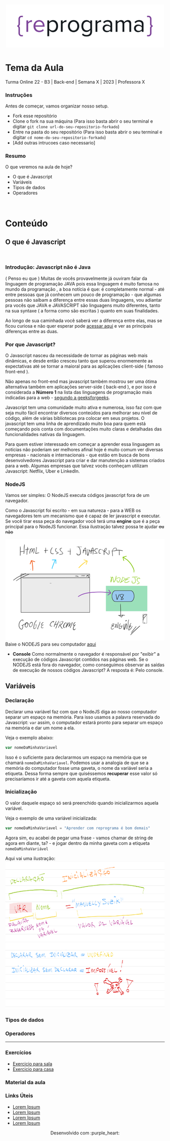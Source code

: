 <h1 align="center">
  <img src="assets/reprograma-fundos-claros.png" alt="logo reprograma" width="500">
</h1>

# Tema da Aula

Turma Online 22 - B3  | Back-end | Semana X | 2023 | Professora X

### Instruções
Antes de começar, vamos organizar nosso setup.
* Fork esse repositório 
* Clone o fork na sua máquina (Para isso basta abrir o seu terminal e digitar `git clone url-do-seu-repositorio-forkado`)
* Entre na pasta do seu repositório (Para isso basta abrir o seu terminal e digitar `cd nome-do-seu-repositorio-forkado`)
* [Add outras intrucoes caso necessario]

### **Resumo**
O que veremos na aula de hoje?

* O que é Javascript
* Variáveis
* Tipos de dados
* Operadores
  
<br>

# **Conteúdo**

## O que é Javascript
 <br>
 
### Introdução: Javascript não é Java
  ( Penso eu que ) Muitas de vocês provavelmente já ouviram falar da linguagem de programação JAVA pois essa linguagem é muito famosa no mundo da programação , a boa notícia é que: é completamente normal - até entre pessoas que já conhecem um pouco de programação - que algumas pessoas não saibam a diferença entre essas duas linguagens, vou adiantar pra vocês que JAVA e JAVASCRIPT são linguagens muito diferentes, tanto na sua syntaxe ( a forma como são escritas ) quanto em suas finalidades.
  
  Ao longo de sua caminhada você saberá ver a diferença entre elas, mas se ficou curiosa e não quer esperar pode [acessar aqui](https://www.java.com/pt-BR/download/help/java_javascript_pt-br.html#:~:text=Diferenças-chave%20entre%20o%20Java,executado%20apenas%20em%20um%20browser.) e ver as principais diferenças entre as duas.
  <br>

### Por que Javascript?
  O Javascript nasceu da necessidade de tornar as páginas web mais dinâmicas, e desde então cresceu tanto que superou enormemente as expectativas até se tornar a maioral para as aplicações client-side ( famoso front-end ). 

  Não apenas no front-end mas javascript também mostrou ser uma ótima alternativa também em aplicações server-side ( back-end ), e por isso é considerada a **Número 1** na lista das linguagens de programação mais indicadas para a web - [segundo a geeksforgeeks](https://www.geeksforgeeks.org/10-backend-programming-languages-for-web-developers-in-2022/).

  Javascript tem uma comunidade muito ativa e numerosa, isso faz com que seja muito fácil encontrar diversos conteúdos para melhorar seu nível de código, além de várias bibliotecas pra colocar em seus projetos. O javascript tem uma linha de aprendizado muito boa para quem está começando pois conta com documentações muito claras e detalhadas das funcionalidades nativas da linguagem.

  Para quem estiver interessado em começar a aprender essa linguagem as notícias não poderiam ser melhores afinal hoje é muito comum ver diversas empresas - nacionais e internacionais - que estão em busca de bons desenvolvedores Javascript para criar e dar manutenção a sistemas criados para a web. Algumas empresas que talvez vocês conheçam utilizam Javascript: Netflix, Uber e LinkedIn.
  <br>

### NodeJS
  Vamos ser simples: O NodeJS executa códigos javascript fora de um navegador.
  
  Como o Javascript foi escrito - em sua natureza - para a WEB os navegadores tem um mecanismo que é capaz de ler javascript e executar. Se você tirar essa peça do navegador você terá uma **engine** que é a peça principal para o NodeJS funcionar. Essa ilustração talvez possa te ajudar ~~ou não~~
  
  ![nodejs](assets/nodejs.png)
Baixe o NODEJS para seu computador [aqui](https://nodejs.org/en/download/)

  - **Console**
    Como normalmente o navegador é responsável por "exibir" a execução de códigos Javascript contidos nas páginas web. Se o NODEJS está fora do navegador, como conseguimos observar as saídas de execução de nossos códigos Javascript? A resposta é: Pelo console.

## Variáveis
 
### Declaração
 Declarar uma variável faz com que o NodeJS diga ao nosso computador separar um espaço na memória. Para isso usamos a palavra reservada do Javascript: `var` assim, o computador estará pronto para separar um espaço na memória e dar um nome a ela.

 Veja o exemplo abaixo:

 ```Javascript
 var nomeDaMinhaVariavel
 ```

 Isso é o suficiente para declararmos um espaço na memória que se chamará `nomeDaMinhaVariavel`. Podemos usar a analogia de que se a memória do computador fosse uma gaveta, o nome da variável seria a etiqueta. Dessa forma sempre que quiséssemos **recuperar** esse valor só precisaríamos ir até a gaveta com aquela etiqueta.

### Inicialização
O valor daquele espaço só será preenchido quando inicializarmos aquela variável.

Veja o exemplo de uma variável inicializada:

 ```Javascript
 var nomeDaMinhaVariavel = "Aprender com reprograma é bom demais"
 ```

 Agora sim, eu acabei de pegar uma frase - vamos chamar de string de agora em diante, ta? - e jogar dentro da minha gaveta com a etiqueta `nomeDaMinhaVariável`

 Aqui vai uma ilustração:
 ![Variaveis](assets/variaveis.png)
### Tipos de dados

### Operadores

***
### Exercícios 
* [Exercicio para sala](https://github.com/mflilian/repo-example/tree/main/exercicios/para-sala)
* [Exercicio para casa](https://github.com/mflilian/repo-example/tree/main/exercicios/para-casa)

### Material da aula 

### Links Úteis
- [Lorem Ipsum](https://www.lipsum.com/feed/html)
- [Lorem Ipsum](https://www.lipsum.com/feed/html)
- [Lorem Ipsum](https://www.lipsum.com/feed/html)
- [Lorem Ipsum](https://www.lipsum.com/feed/html)


<p align="center">
Desenvolvido com :purple_heart:  
</p>

